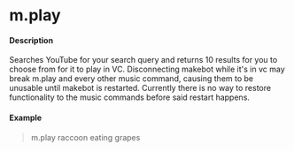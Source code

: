# m.play

#### Description

Searches YouTube for your search query and returns 10 results for you to choose from for it to play in VC. Disconnecting makebot while it's in vc may break m.play and every other music command, causing them to be unusable until makebot is restarted. Currently there is no way to restore functionality to the music commands before said restart happens.

#### Example

> m.play raccoon eating grapes
